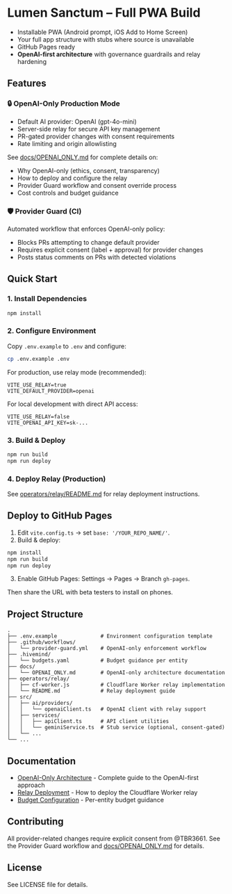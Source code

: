 # Lumen Sanctum – Full PWA Build

- Installable PWA (Android prompt, iOS Add to Home Screen)
- Your full app structure with stubs where source is unavailable
- GitHub Pages ready
- **OpenAI-first architecture** with governance guardrails and relay hardening

## Features

### 🔒 OpenAI-Only Production Mode
- Default AI provider: OpenAI (gpt-4o-mini)
- Server-side relay for secure API key management
- PR-gated provider changes with consent requirements
- Rate limiting and origin allowlisting

See [docs/OPENAI_ONLY.md](docs/OPENAI_ONLY.md) for complete details on:
- Why OpenAI-only (ethics, consent, transparency)
- How to deploy and configure the relay
- Provider Guard workflow and consent override process
- Cost controls and budget guidance

### 🛡️ Provider Guard (CI)
Automated workflow that enforces OpenAI-only policy:
- Blocks PRs attempting to change default provider
- Requires explicit consent (label + approval) for provider changes
- Posts status comments on PRs with detected violations

## Quick Start

### 1. Install Dependencies
```bash
npm install
```

### 2. Configure Environment
Copy `.env.example` to `.env` and configure:
```bash
cp .env.example .env
```

For production, use relay mode (recommended):
```env
VITE_USE_RELAY=true
VITE_DEFAULT_PROVIDER=openai
```

For local development with direct API access:
```env
VITE_USE_RELAY=false
VITE_OPENAI_API_KEY=sk-...
```

### 3. Build & Deploy
```bash
npm run build
npm run deploy
```

### 4. Deploy Relay (Production)
See [operators/relay/README.md](operators/relay/README.md) for relay deployment instructions.

## Deploy to GitHub Pages

1) Edit `vite.config.ts` → set `base: '/YOUR_REPO_NAME/'`.
2) Build & deploy:
```bash
npm install
npm run build
npm run deploy
```
3) Enable GitHub Pages: Settings → Pages → Branch `gh-pages`.

Then share the URL with beta testers to install on phones.

## Project Structure

```
.
├── .env.example              # Environment configuration template
├── .github/workflows/
│   └── provider-guard.yml    # OpenAI-only enforcement workflow
├── .hivemind/
│   └── budgets.yaml          # Budget guidance per entity
├── docs/
│   └── OPENAI_ONLY.md        # OpenAI-only architecture documentation
├── operators/relay/
│   ├── cf-worker.js          # Cloudflare Worker relay implementation
│   └── README.md             # Relay deployment guide
├── src/
│   ├── ai/providers/
│   │   └── openaiClient.ts   # OpenAI client with relay support
│   ├── services/
│   │   ├── apiClient.ts      # API client utilities
│   │   └── geminiService.ts  # Stub service (optional, consent-gated)
│   └── ...
└── ...
```

## Documentation

- [OpenAI-Only Architecture](docs/OPENAI_ONLY.md) - Complete guide to the OpenAI-first approach
- [Relay Deployment](operators/relay/README.md) - How to deploy the Cloudflare Worker relay
- [Budget Configuration](.hivemind/budgets.yaml) - Per-entity budget guidance

## Contributing

All provider-related changes require explicit consent from @TBR3661. See the Provider Guard workflow and [docs/OPENAI_ONLY.md](docs/OPENAI_ONLY.md) for details.

## License

See LICENSE file for details.
